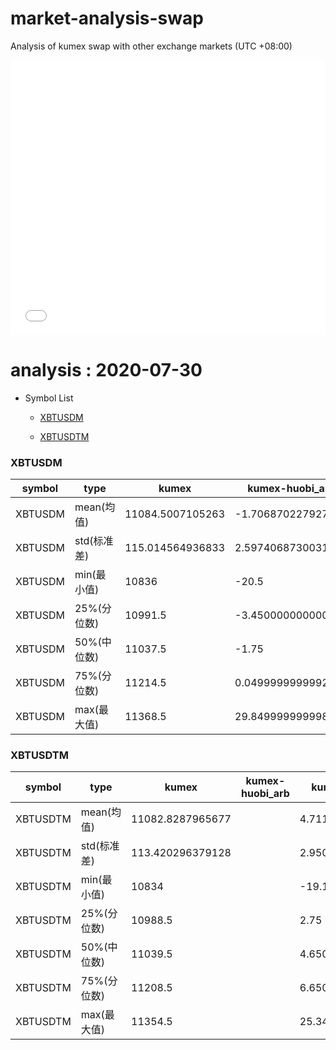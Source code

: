 # market-analysis-swap
Analysis of kumex swap with other exchange markets (UTC +08:00)

<iframe width="100%" height="440" src="./data.html" frameborder="no" border="0" scrolling="no"></iframe>

# analysis : 2020-07-30
* Symbol List

  * [XBTUSDM](#xbtusdm)

  * [XBTUSDTM](#xbtusdtm)


### XBTUSDM

symbol|type|kumex|kumex-huobi_arb|kumex-okex_arb
---|---|---|---|---
XBTUSDM | mean(均值) | 11084.5007105263 | -1.70687022792794 | 1.42101810139672
XBTUSDM | std(标准差) | 115.014564936833 | 2.59740687300314 | 2.39967038423709
XBTUSDM | min(最小值) | 10836 | -20.5 | -16.0499999999993
XBTUSDM | 25%(分位数) | 10991.5 | -3.45000000000073 | -0.150000000001455
XBTUSDM | 50%(中位数) | 11037.5 | -1.75 | 1.54999999999927
XBTUSDM | 75%(分位数) | 11214.5 | 0.0499999999992724 | 3.04999999999927
XBTUSDM | max(最大值) | 11368.5 | 29.8499999999985 | 19.25


### XBTUSDTM

symbol|type|kumex|kumex-huobi_arb|kumex-okex_arb
---|---|---|---|---
XBTUSDTM | mean(均值) | 11082.8287965677 |  | 4.71166861859159
XBTUSDTM | std(标准差) | 113.420296379128 |  | 2.95001966924804
XBTUSDTM | min(最小值) | 10834 |  | -19.1000000000004
XBTUSDTM | 25%(分位数) | 10988.5 |  | 2.75
XBTUSDTM | 50%(中位数) | 11039.5 |  | 4.65000000000146
XBTUSDTM | 75%(分位数) | 11208.5 |  | 6.65000000000146
XBTUSDTM | max(最大值) | 11354.5 |  | 25.3499999999985

